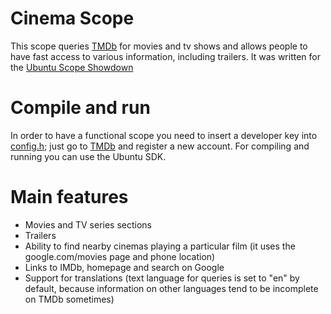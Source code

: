 Cinema Scope
=============

This scope queries [TMDb](http://themoviedb.org) for movies and tv shows and allows people to have fast access to various information, including trailers.
It was written for the [Ubuntu Scope Showdown](http://developer.ubuntu.com/showdown/)

Compile and run
=============

In order to have a functional scope you need to insert a developer key into [config.h](include/api/config.h); just go to [TMDb](http://docs.themoviedb.apiary.io) and register a new account.
For compiling and running you can use the Ubuntu SDK.

Main features
=============

- Movies and TV series sections
- Trailers
- Ability to find nearby cinemas playing a particular film (it uses the google.com/movies page and phone location)
- Links to IMDb, homepage and search on Google
- Support for translations (text language for queries is set to "en" by default, because information on other languages tend to be incomplete on TMDb sometimes)
